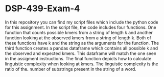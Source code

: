 # DSP-439-Exam-4
In this repository you can find my script files which include the python code for this assignment. In the script file, the code includes four functions. One function that counts possible kmers from a string of length k and another function looking at the observed kmers from a string of length k. Both of these functions have k and the string as the arguments for the function. The third function creates a pandas dataframe which contains all possible k and the observed and expected kmers. This dataframe will match the one seen in the assigment instructions. The final function depicts how to calculate linguistic complexity when looking at kmers. The linguistic complexity is the ratio of the. number of substrings present in the string of a word. 
